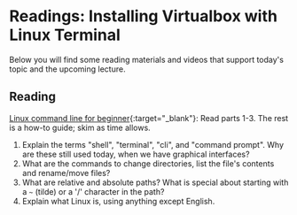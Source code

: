 # Readings: Installing Virtualbox with Linux Terminal

Below you will find some reading materials and videos that support today's topic and the upcoming lecture.

## Reading

[Linux command line for beginner](https://ubuntu.com/tutorials/command-line-for-beginners#1-overview){:target="_blank"}: Read parts 1-3. The rest is a how-to guide; skim as time allows.

1. Explain the terms "shell", "terminal", "cli", and "command prompt". Why are these still used today, when we have graphical interfaces?
1. What are the commands to change directories, list the file's contents and rename/move files?
1. What are relative and absolute paths? What is special about starting with a `~` (tilde) or a '/' character in the path?
1. Explain what Linux is, using anything except English.
